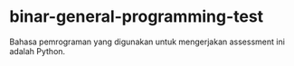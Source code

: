 # binar-general-programming-test
Bahasa pemrograman yang digunakan untuk mengerjakan assessment ini adalah Python.
